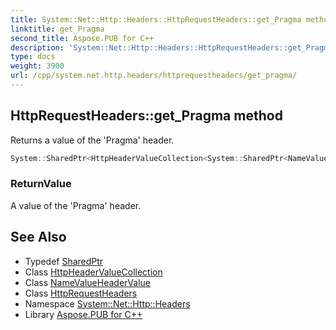 ```yaml
---
title: System::Net::Http::Headers::HttpRequestHeaders::get_Pragma method
linktitle: get_Pragma
second_title: Aspose.PUB for C++
description: 'System::Net::Http::Headers::HttpRequestHeaders::get_Pragma method. Returns a value of the ''Pragma'' header in C++.'
type: docs
weight: 3900
url: /cpp/system.net.http.headers/httprequestheaders/get_pragma/
---
```

## HttpRequestHeaders::get_Pragma method


Returns a value of the 'Pragma' header.

```cpp
System::SharedPtr<HttpHeaderValueCollection<System::SharedPtr<NameValueHeaderValue>>> System::Net::Http::Headers::HttpRequestHeaders::get_Pragma()
```


### ReturnValue

A value of the 'Pragma' header.

## See Also

* Typedef [SharedPtr](../../../system/sharedptr/)
* Class [HttpHeaderValueCollection](../../httpheadervaluecollection/)
* Class [NameValueHeaderValue](../../namevalueheadervalue/)
* Class [HttpRequestHeaders](../)
* Namespace [System::Net::Http::Headers](../../)
* Library [Aspose.PUB for C++](../../../)
